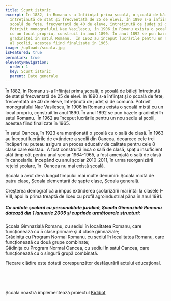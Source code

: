 ```yaml
---
title: Scurt istoric
excerpt: În 1882, în Romanu s-a înființat prima școală, o școală de băieți
  întreținută de stat și frecventată de 25 de elevi. În 1890 s-a înființat și o
  școală de fete, frecventată de 40 de eleve, întreținută de județ și de comună.
  Potrivit monografului Nae Vasilescu, în 1906 în Romanu exista o școală mixtă
  cu un local propriu, construit în anul 1890. În anul 1892 se pun bazele
  gradiniței în satul Romanu.  În 1962 au început lucrările pentru un nou sediu
  al școlii, acestea fiind finalizate în 1965.
image: /uploads/scoala.jpg
isFeatured: true
permalink: true
eleventyNavigation:
  order: 1
  key: Scurt istoric
  parent: Date generale
---
```

În 1882, în Romanu s-a înființat prima școală, o școală de băieți întreținută de stat și frecventată de 25 de elevi. În 1890 s-a înființat și o școală de fete, frecventată de 40 de eleve, întreținută de județ și de comună. Potrivit monografului Nae Vasilescu, în 1906 în Romanu exista o școală mixtă cu un local propriu, construit în anul 1890. În anul 1892 se pun bazele gradiniței în satul Romanu.  În 1962 au început lucrările pentru un nou sediu al școlii, acestea fiind finalizate în 1965.

În satul Oancea, în 1923 era menționată o școală cu o sală de clasă. În 1963 au început lucrările de extindere a școlii din Oancea, deoarece cele trei încăperi nu puteau asigura un proces educativ de calitate pentru cele 8 clase care existau.  A fost construită încă o sală de clasă, spațiu insuficient atât timp cât pentru anul școlar 1964-1965, a fost amenjată o sală de clasă în cancelarie. Începând cu anul școlar 2010-2011, în urma reorganizării rețelei școlare, în  Oancea nu mai există școală.

Şcoala a avut de-a lungul timpului mai multe denumiri: Şcoala mixtă de patru clase, Şcoala elementară de şapte clase, Şcoala generală.

Creşterea demografică a impus extinderea şcolarizării mai întâi la clasele I-VIII, apoi la prima treaptă de liceu cu profil agroindustrial păna în anul 1991.

##### Ca unitate şcolară cu personalitate juridică, Şcoala Gimnazială Romanu datează din 1 ianuarie 2005 şi cuprinde următoarele structuri: 

Şcoala Gimnazială Romanu, cu sediul în localitatea Romanu, care funcţionează cu 5 clase primare şi 4 clase gimnaziale;\
Grădiniţa cu Program Normal Romanu, cu sediul în localitatea Romanu, care funcţionează cu două grupe combinate;\
Gădiniţa cu Program Normal Oancea, cu sediul în satul Oancea, care funcţionează cu o singură grupă combinată.

Fiecare clădire este dotată corespunzător desfăşurării actului educaţional.

 

 

Școala noastră implementează proiectul [Kidibot](https://www.kidibot.ro/)